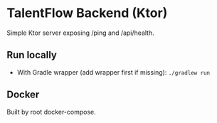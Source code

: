 # TalentFlow Backend (Ktor)

Simple Ktor server exposing /ping and /api/health.

## Run locally
- With Gradle wrapper (add wrapper first if missing): `./gradlew run`

## Docker
Built by root docker-compose.

